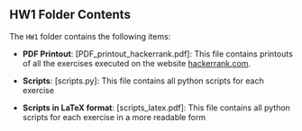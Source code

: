 ## HW1 Folder Contents

The `HW1` folder contains the following items:

- **PDF Printout**: [PDF_printout_hackerrank.pdf]: This file contains printouts of all the exercises executed on the website [hackerrank.com](https://www.hackerrank.com/).

- **Scripts**: [scripts.py]: This file contains all python scripts for each exercise

- **Scripts in LaTeX format**: [scripts_latex.pdf]: This file contains all python scripts for each exercise in a more readable form


